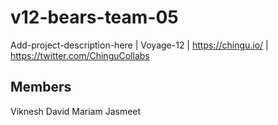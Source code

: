 # v12-bears-team-05
Add-project-description-here | Voyage-12 | https://chingu.io/ | https://twitter.com/ChinguCollabs

## Members
Viknesh
David
Mariam
Jasmeet